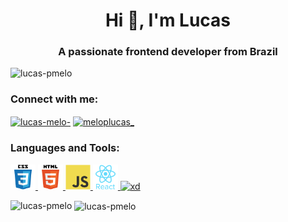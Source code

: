 <h1 align="center">Hi 👋, I'm Lucas</h1>
<h3 align="center">A passionate frontend developer from Brazil</h3>

<p align="left"> <img src="https://komarev.com/ghpvc/?username=lucas-pmelo&label=Profile%20views&color=0e75b6&style=flat" alt="lucas-pmelo" /> </p>

<h3 align="left">Connect with me:</h3>
<p align="left">
<a href="https://linkedin.com/in/lucas-melo-" target="blank"><img align="center" src="https://raw.githubusercontent.com/rahuldkjain/github-profile-readme-generator/master/src/images/icons/Social/linked-in-alt.svg" alt="lucas-melo-" height="30" width="40" /></a>
<a href="https://instagram.com/meloplucas_" target="blank"><img align="center" src="https://raw.githubusercontent.com/rahuldkjain/github-profile-readme-generator/master/src/images/icons/Social/instagram.svg" alt="meloplucas_" height="30" width="40" /></a>
</p>

<h3 align="left">Languages and Tools:</h3>
<p align="left"> <a href="https://www.w3schools.com/css/" target="_blank" rel="noreferrer"> <img src="https://raw.githubusercontent.com/devicons/devicon/master/icons/css3/css3-original-wordmark.svg" alt="css3" width="40" height="40"/> </a> <a href="https://www.w3.org/html/" target="_blank" rel="noreferrer"> <img src="https://raw.githubusercontent.com/devicons/devicon/master/icons/html5/html5-original-wordmark.svg" alt="html5" width="40" height="40"/> </a> <a href="https://developer.mozilla.org/en-US/docs/Web/JavaScript" target="_blank" rel="noreferrer"> <img src="https://raw.githubusercontent.com/devicons/devicon/master/icons/javascript/javascript-original.svg" alt="javascript" width="40" height="40"/> </a> <a href="https://reactjs.org/" target="_blank" rel="noreferrer"> <img src="https://raw.githubusercontent.com/devicons/devicon/master/icons/react/react-original-wordmark.svg" alt="react" width="40" height="40"/> </a> <a href="https://www.adobe.com/products/xd.html" target="_blank" rel="noreferrer"> <img src="https://cdn.worldvectorlogo.com/logos/adobe-xd.svg" alt="xd" width="40" height="40"/> </a> </p>

<p><img align="left" src="https://github-readme-stats.vercel.app/api/top-langs?username=lucas-pmelo&show_icons=true&locale=en&layout=compact" alt="lucas-pmelo" /></p>

<p>&nbsp;<img align="center" src="https://github-readme-stats.vercel.app/api?username=lucas-pmelo&show_icons=true&locale=en" alt="lucas-pmelo" /></p>
